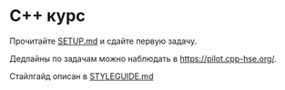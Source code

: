 # С++ курс

Прочитайте [SETUP.md](SETUP.md) и сдайте первую задачу.

Дедлайны по задачам можно наблюдать в https://pilot.cpp-hse.org/.

Стайлгайд описан в [STYLEGUIDE.md](STYLEGUIDE.md)
